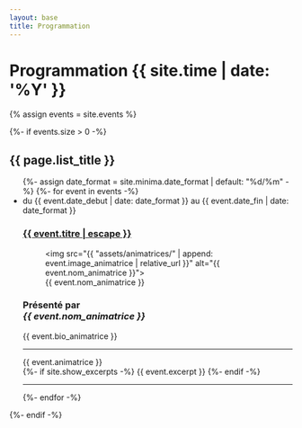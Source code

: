```yaml
---
layout: base
title: Programmation
---
```


<div class="home">
  <h1 class="page-heading">Programmation {{ site.time | date: '%Y' }}</h1>

  {% assign events = site.events %}

  {%- if events.size > 0 -%}
    <h2 class="event-list-heading">{{ page.list_title }}</h2>
    <ul class="event-list">
      {%- assign date_format = site.minima.date_format | default: "%d/%m" -%}
      {%- for event in events -%}
      <li>
        <span class="event-meta">du {{ event.date_debut | date: date_format }} au {{ event.date_fin | date: date_format }}</span>
        <h3>
          <a class="event-link" href="{{ event.url | relative_url }}">
            {{ event.titre | escape }}
          </a>
        </h3>
        <section class="stage-animatrice text-sm">
          <figure class="stage-animatrice-pic" role="group">
            <img src="{{ "assets/animatrices/" | append: event.image_animatrice | relative_url }}" alt="{{ event.nom_animatrice }}">
            <figcaption class="sr-only">{{ event.nom_animatrice }}</figcaption>
          </figure>
          <h3 class="stage-animatrice-nom">
            <span class="text-xs">Présenté par</span>
            <br><!-- TODOUX supprimer ce BR -->
            <em>{{ event.nom_animatrice }}</em>
          </h3>
          <p class="stage-animatrice-bio">
            {{ event.bio_animatrice }}
          </p>
        </section>
         <hr>
        {{ event.animatrice }} <br>
        {%- if site.show_excerpts -%}
          {{ event.excerpt }}
        {%- endif -%}
      </li>
      <hr>
      {%- endfor -%}
    </ul>

  {%- endif -%}

</div>